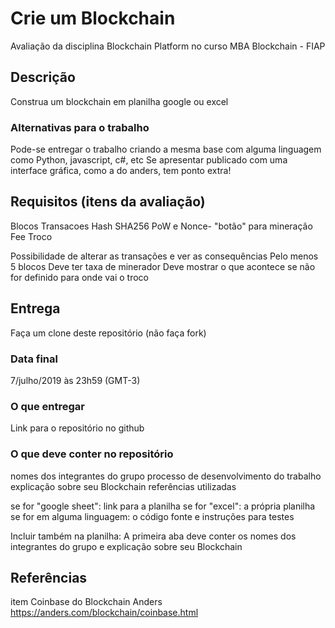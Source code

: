 # Crie um Blockchain
Avaliação da disciplina Blockchain Platform no curso MBA Blockchain - FIAP

## Descrição
Construa um blockchain em planilha google ou excel

### Alternativas para o trabalho
Pode-se entregar o trabalho criando a mesma base com alguma linguagem como Python, javascript, c#, etc
Se apresentar publicado com uma interface gráfica, como a do anders, tem ponto extra!


## Requisitos (itens da avaliação)
Blocos
Transacoes
Hash SHA256
PoW e Nonce- "botão" para mineração
Fee
Troco

Possibilidade de alterar as transações e ver as consequências
Pelo menos 5 blocos
Deve ter taxa de minerador
Deve mostrar o que acontece se não for definido para onde vai o troco


## Entrega

Faça um clone deste repositório (não faça fork)

### Data final
7/julho/2019 às 23h59 (GMT-3)

### O que entregar
Link para o repositório no github

### O que deve conter no repositório
nomes dos integrantes do grupo
processo de desenvolvimento do trabalho
explicação sobre seu Blockchain
referências utilizadas

se for "google sheet": link para a planilha
se for "excel":  a própria planilha
se for em alguma linguagem: o código fonte e instruções para testes

Incluir também na planilha:
A primeira aba deve conter os nomes dos integrantes do grupo e explicação sobre seu Blockchain

## Referências
item Coinbase do Blockchain Anders
https://anders.com/blockchain/coinbase.html

